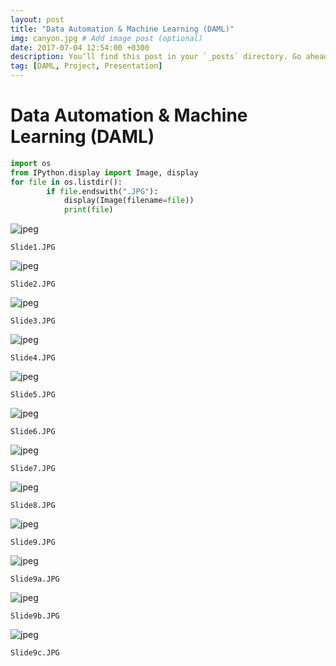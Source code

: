 ```yaml
---
layout: post
title: "Data Automation & Machine Learning (DAML)"
img: canyon.jpg # Add image post (optional)
date: 2017-07-04 12:54:00 +0300
description: You’ll find this post in your `_posts` directory. Go ahead and edit it and re-build the site to see your changes. # Add post description (optional)
tag: [DAML, Project, Presentation]
---
```


# Data Automation & Machine Learning (DAML) 


```python
import os
from IPython.display import Image, display
for file in os.listdir():
        if file.endswith(".JPG"):
            display(Image(filename=file))
            print(file)
```


![jpeg](output_1_0.jpeg)


    Slide1.JPG
    


![jpeg](output_1_2.jpeg)


    Slide2.JPG
    


![jpeg](output_1_4.jpeg)


    Slide3.JPG
    


![jpeg](output_1_6.jpeg)


    Slide4.JPG
    


![jpeg](output_1_8.jpeg)


    Slide5.JPG
    


![jpeg](output_1_10.jpeg)


    Slide6.JPG
    


![jpeg](output_1_12.jpeg)


    Slide7.JPG
    


![jpeg](output_1_14.jpeg)


    Slide8.JPG
    


![jpeg](output_1_16.jpeg)


    Slide9.JPG
    


![jpeg](output_1_18.jpeg)


    Slide9a.JPG
    


![jpeg](output_1_20.jpeg)


    Slide9b.JPG
    


![jpeg](output_1_22.jpeg)


    Slide9c.JPG
    


```python

```
